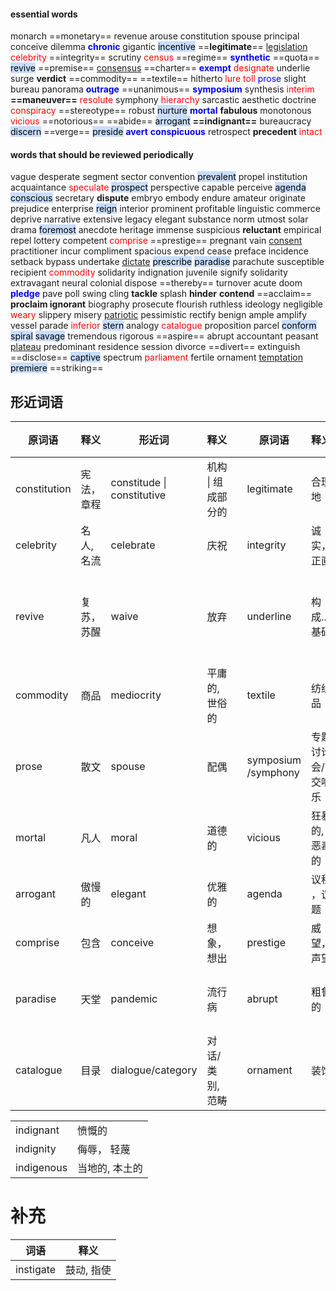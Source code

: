#### essential words 
monarch ==monetary== revenue arouse constitution spouse principal conceive dilemma <b><mark style="background: transparent; color: blue">chronic</mark></b> gigantic <mark style="background: #ADCCFFA6;">incentive</mark> ==**legitimate**== <u>legislation</u> <mark style="background: transparent; color: red">celebrity</mark> ==integrity== scrutiny <mark style="background: transparent; color: red">census</mark> ==regime== <b><mark style="background: transparent; color: blue">synthetic</mark></b> ==quota== <mark style="background: #ADCCFFA6;">revive</mark> ==premise== <u>consensus</u> ==charter== <b><mark style="background: transparent; color: blue">exempt</mark></b> <mark style="background: transparent; color: red">designate</mark> underlie surge **verdict** ==commodity== ==textile== hitherto <mark style="background: transparent; color: red">lure toll</mark>  <mark style="background: transparent; color: blue">prose</mark> slight bureau panorama <b><mark style="background: transparent; color: blue">outrage</mark></b> ==unanimous== <b><mark style="background: transparent; color: blue">symposium</mark></b> synthesis <mark style="background: transparent; color: red">interim</mark> **==maneuver==** <mark style="background: transparent; color: red">resolute</mark> symphony <mark style="background: transparent; color: red">hierarchy</mark> sarcastic aesthetic doctrine <mark style="background: transparent; color: red">conspiracy</mark> ==stereotype== robust <mark style="background: #ADCCFFA6;">nurture</mark> <b><mark style="background: transparent; color: blue">mortal</mark></b> **fabulous** monotonous <mark style="background: transparent; color: red">vicious</mark> ==notorious== ==abide== <mark style="background: #ADCCFFA6;">arrogant</mark> **==indignant==** bureaucracy <mark style="background: #ADCCFFA6;">discern</mark> ==verge== <mark style="background: #ADCCFFA6;">preside</mark> <b><mark style="background: transparent; color: blue">avert</mark></b> <b><mark style="background: transparent; color: blue">conspicuous</mark></b> retrospect **precedent** <mark style="background: transparent; color: red">intact</mark> 

#### words that should be reviewed periodically
vague desperate segment sector convention <mark style="background: #ADCCFFA6;">prevalent</mark> propel institution acquaintance <mark style="background: transparent; color: red">speculate</mark> <mark style="background: #ADCCFFA6;">prospect</mark> perspective capable perceive <mark style="background: #ADCCFFA6;">agenda</mark> <mark style="background: #ADCCFFA6;">conscious</mark> secretary **dispute** embryo embody endure amateur originate prejudice enterprise <mark style="background: #ADCCFFA6;">reign</mark> interior prominent profitable linguistic commerce deprive narrative extensive legacy elegant substance norm utmost solar drama <mark style="background: #ADCCFFA6;">foremost</mark> anecdote heritage immense suspicious **reluctant** empirical repel lottery competent <mark style="background: transparent; color: red">comprise</mark> ==prestige== pregnant vain <u>consent</u> practitioner incur compliment spacious expend cease preface incidence setback bypass undertake <u>dictate</u> <mark style="background: #ADCCFFA6;">prescribe</mark> <mark style="background: #ADCCFFA6;">paradise</mark> parachute susceptible recipient <mark style="background: transparent; color: red">commodity</mark> solidarity indignation juvenile signify solidarity extravagant neural colonial dispose ==thereby== turnover acute doom <b><mark style="background: transparent; color: blue">pledge</mark></b> pave poll swing cling **tackle** splash **hinder** **contend** ==acclaim== **proclaim ignorant** biography prosecute flourish ruthless ideology negligible <mark style="background: transparent; color: red">weary</mark> slippery misery <u>patriotic</u> pessimistic rectify benign ample amplify vessel parade <mark style="background: transparent; color: red">inferior</mark> <mark style="background: #ADCCFFA6;">stern</mark> analogy <mark style="background: transparent; color: red">catalogue</mark> proposition parcel <mark style="background: #ADCCFFA6;">conform</mark> <mark style="background: #ADCCFFA6;">spiral</mark> <mark style="background: #ADCCFFA6;">savage</mark> tremendous rigorous ==aspire== abrupt accountant peasant <u>plateau</u> predominant residence session divorce ==divert== extinguish ==disclose== <mark style="background: #ADCCFFA6;">captive</mark> spectrum <mark style="background: transparent; color: red">parliament</mark> fertile ornament <u>temptation</u> <mark style="background: #ADCCFFA6;">premiere</mark> ==striking== 

## 形近词语
| 原词语 | 释义 | 形近词 | 释义 |  | 原词语 | 释义 | 形近词 | 释义 |
| ---- | ---- | ---- | ---- | ---- | ---- | ---- | ---- | ---- |
| constitution | 宪法， 章程 | constitude \| constitutive | 机构 \| 组成部分的 |  | legitimate | 合理地 | legislation | 法律 |
| celebrity | 名人, 名流 | celebrate | 庆祝 |  | integrity | 诚实， 正直 | integral | 积分 |
| revive | 复苏， 苏醒 | waive | 放弃 |  | underline | 构成...基础 | undermine | 破坏, 逐渐削弱 |
| commodity | 商品 | mediocrity | 平庸的, 世俗的 |  | textile | 纺织品 | tile | 瓦片 |
| prose | 散文 | spouse | 配偶 |  | symposium /symphony | 专题讨论会/交响乐 | sympathetic | 同情地 |
| mortal | 凡人 | moral | 道德的 |  | vicious | 狂暴的, 恶毒的 | viscous | 粘性的 |
| arrogant | 傲慢的 | elegant | 优雅的 |  | agenda | 议程 ，议题 | agent | 代理人 |
| comprise | 包含 | conceive | 想象， 想出 |  | prestige | 威望， 声望 | dignity | 尊严 |
| paradise | 天堂 | pandemic | 流行病 |  | abrupt | 粗鲁的 | erupt | (火山)爆发 |
| catalogue | 目录 | dialogue/category | 对话/类别, 范畴 |  | ornament  | 装饰 | orchestral | 管弦乐 |

|  |  |
| ---- | ---- |
| indignant | 愤慨的 |
| indignity | 侮辱， 轻蔑 |
| indigenous  | 当地的, 本土的 |
# 补充

| 词语 | 释义 |
| ---- | ---- |
| instigate | 鼓动, 指使 |